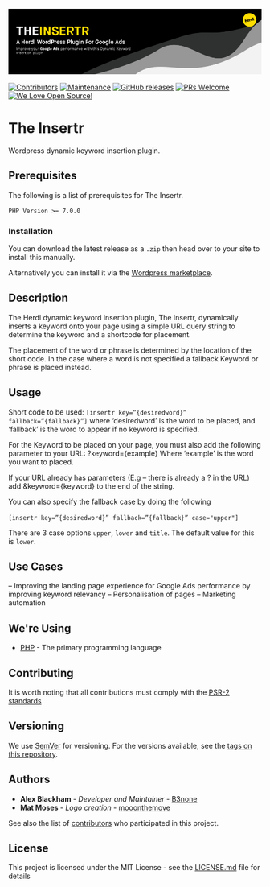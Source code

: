 ![The Insertr](.github/README/logo.png)

[![Contributors](https://img.shields.io/github/contributors/herdl/the-insertr)](https://github.com/herdl/the-insertr)
[![Maintenance](https://img.shields.io/badge/Maintained%3F-yes-green.svg)](https://github.com/herdl/the-insertr/graphs/commit-activity)
[![GitHub releases](https://img.shields.io/github/release/herdl/the-insertr.svg)](https://github.com/herdl/the-insertr/releases/)
[![PRs Welcome](https://img.shields.io/badge/PRs-welcome-brightgreen.svg)](http://makeapullrequest.com)
[![We Love Open Source!](https://badges.frapsoft.com/os/v3/open-source.svg?v=103)](https://github.com/herdl)

# The Insertr
Wordpress dynamic keyword insertion plugin.

## Prerequisites
The following is a list of prerequisites for The Insertr.
```
PHP Version >= 7.0.0
```

### Installation

You can download the latest release as a `.zip` then head over to your site to install this manually.

Alternatively you can install it via the [Wordpress marketplace](https://wordpress.org/plugins/the-insertr/).

## Description

The Herdl dynamic keyword insertion plugin, The Insertr, dynamically inserts a keyword onto your page using a simple URL query string to determine the keyword and a shortcode for placement.

The placement of the word or phrase is determined by the location of the short code. In the case where a word is not specified a fallback Keyword or phrase is placed instead.

## Usage

Short code to be used: `[insertr key=”{desiredword}” fallback=”{fallback}”]` where ‘desiredword’ is the word to be placed, and ‘fallback’ is the word to appear if no keyword is specified.

For the Keyword to be placed on your page, you must also add the following parameter to your URL: ?keyword={example} Where ‘example’ is the word you want to placed.

If your URL already has parameters (E.g – there is already a ? in the URL) add &keyword={keyword} to the end of the string.

You can also specify the fallback case by doing the following

`[insertr key=”{desiredword}” fallback=”{fallback}” case="upper"]`

There are 3 case options `upper`, `lower` and `title`. The default value for this is `lower`.

## Use Cases
– Improving the landing page experience for Google Ads performance by improving keyword relevancy
– Personalisation of pages
– Marketing automation

## We're Using
* [PHP](https://www.php.net/) - The primary programming language

## Contributing
It is worth noting that all contributions must comply with the [PSR-2 standards](https://github.com/php-fig/fig-standards/blob/master/accepted/PSR-2-coding-style-guide.md)

## Versioning
We use [SemVer](http://semver.org/) for versioning. For the versions available, see the [tags on this repository](https://github.com/herdl/the-insertr/tags). 

## Authors
* **Alex Blackham** - *Developer and Maintainer* - [B3none](https://github.com/b3none)
* **Mat Moses** - *Logo creation* - [mooonthemove](https://instagram.com/mooonthemove)

See also the list of [contributors](https://github.com/herdl/the-insertr/contributors) who participated in this project.

## License
This project is licensed under the MIT License - see the [LICENSE.md](LICENSE.md) file for details
